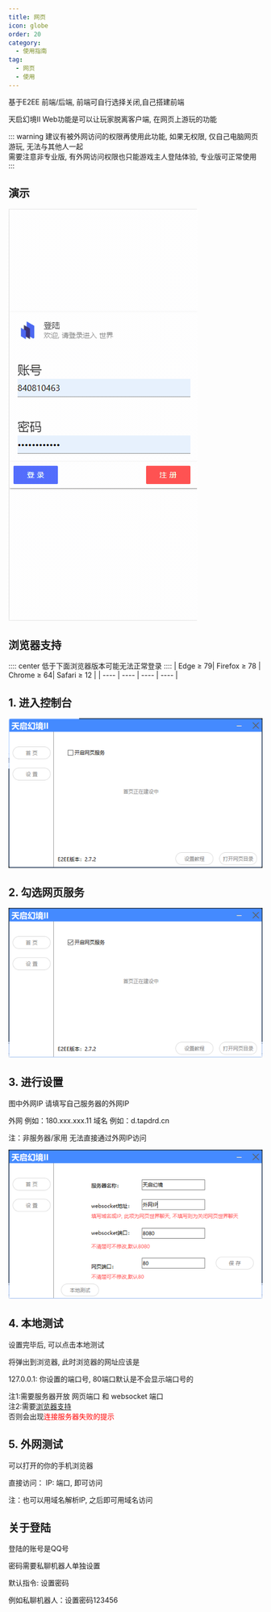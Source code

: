```yaml
---
title: 网页
icon: globe
order: 20
category:
  - 使用指南
tag:
  - 网页
  - 使用
---
```


基于E2EE 前端/后端, 前端可自行选择关闭,自己搭建前端

天启幻境II Web功能是可以让玩家脱离客户端, 在网页上游玩的功能

::: warning
建议有被外网访问的权限再使用此功能, 如果无权限, 仅自己电脑网页游玩, 无法与其他人一起  
需要注意非专业版, 有外网访问权限也只能游戏主人登陆体验, 专业版可正常使用
:::

## 演示

![image](image/web_set/WebDemo.gif)


## 浏览器支持

:::: center
低于下面浏览器版本可能无法正常登录
::::
| Edge ≥ 79| Firefox ≥ 78  | Chrome ≥ 64| Safari ≥ 12 |
|  ----  | ----  | ----  | ----  |

## 1. 进入控制台


![An image](image/web_set/1.png)

## 2. 勾选网页服务

![An image](./image/web_set/2.png)

## 3. 进行设置

图中外网IP 请填写自己服务器的外网IP

外网    例如：180.xxx.xxx.11
域名    例如：d.tapdrd.cn

注：非服务器/家用 无法直接通过外网IP访问

![An image](./image/web_set/3.png)

## 4. 本地测试

设置完毕后, 可以点击本地测试

将弹出到浏览器, 此时浏览器的网址应该是

127.0.0.1: 你设置的端口号, 80端口默认是不会显示端口号的

注1:需要服务器开放 网页端口 和 websocket 端口  
注2:需要[浏览器支持](#环境支持)  
否则会出现<span style="color:#FF0000">连接服务器失败的提示</span>

## 5. 外网测试

可以打开的你的手机浏览器

直接访问： IP: 端口, 即可访问

注：也可以用域名解析IP, 之后即可用域名访问

## 关于登陆

登陆的账号是QQ号

密码需要私聊机器人单独设置

默认指令: 设置密码

例如私聊机器人：设置密码123456

